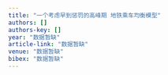 ```yaml
---
title: "一个考虑早到惩罚的高峰期 地铁乘车均衡模型"
authors: []
authors-key: []
year: "数据暂缺"
article-link: "数据暂缺"
venue: "数据暂缺"
bibex: "数据暂缺"
---
```


